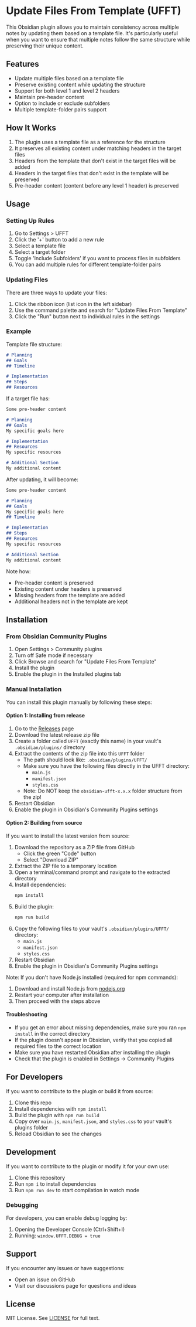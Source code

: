 # Update Files From Template (UFFT)

This Obsidian plugin allows you to maintain consistency across multiple notes by updating them based on a template file. It's particularly useful when you want to ensure that multiple notes follow the same structure while preserving their unique content.

## Features

- Update multiple files based on a template file
- Preserve existing content while updating the structure
- Support for both level 1 and level 2 headers
- Maintain pre-header content
- Option to include or exclude subfolders
- Multiple template-folder pairs support

## How It Works

1. The plugin uses a template file as a reference for the structure
2. It preserves all existing content under matching headers in the target files
3. Headers from the template that don't exist in the target files will be added
4. Headers in the target files that don't exist in the template will be preserved
5. Pre-header content (content before any level 1 header) is preserved

## Usage

### Setting Up Rules

1. Go to Settings > UFFT
2. Click the '+' button to add a new rule
3. Select a template file
4. Select a target folder
5. Toggle 'Include Subfolders' if you want to process files in subfolders
6. You can add multiple rules for different template-folder pairs

### Updating Files

There are three ways to update your files:

1. Click the ribbon icon (list icon in the left sidebar)
2. Use the command palette and search for "Update Files From Template"
3. Click the "Run" button next to individual rules in the settings

### Example

Template file structure:
```markdown
# Planning
## Goals
## Timeline

# Implementation
## Steps
## Resources
```

If a target file has:
```markdown
Some pre-header content

# Planning
## Goals
My specific goals here

# Implementation
## Resources
My specific resources

# Additional Section
My additional content
```

After updating, it will become:
```markdown
Some pre-header content

# Planning
## Goals
My specific goals here
## Timeline

# Implementation
## Steps
## Resources
My specific resources

# Additional Section
My additional content
```

Note how:
- Pre-header content is preserved
- Existing content under headers is preserved
- Missing headers from the template are added
- Additional headers not in the template are kept

## Installation

### From Obsidian Community Plugins

1. Open Settings > Community plugins
2. Turn off Safe mode if necessary
3. Click Browse and search for "Update Files From Template"
4. Install the plugin
5. Enable the plugin in the Installed plugins tab

### Manual Installation

You can install this plugin manually by following these steps:

#### Option 1: Installing from release
1. Go to the [Releases](https://github.com/jlhalej/obsidian-ufft/releases) page
2. Download the latest release zip file
3. Create a folder called `UFFT` (exactly this name) in your vault's `.obsidian/plugins/` directory
4. Extract the contents of the zip file into this `UFFT` folder
   - The path should look like: `.obsidian/plugins/UFFT/`
   - Make sure you have the following files directly in the UFFT directory:
     - `main.js`
     - `manifest.json`
     - `styles.css`
   - Note: Do NOT keep the `obsidian-ufft-x.x.x` folder structure from the zip!
5. Restart Obsidian
6. Enable the plugin in Obsidian's Community Plugins settings

#### Option 2: Building from source
If you want to install the latest version from source:

1. Download the repository as a ZIP file from GitHub
   - Click the green "Code" button
   - Select "Download ZIP"
2. Extract the ZIP file to a temporary location
3. Open a terminal/command prompt and navigate to the extracted directory
4. Install dependencies:
   ```bash
   npm install
   ```
5. Build the plugin:
   ```bash
   npm run build
   ```
6. Copy the following files to your vault's `.obsidian/plugins/UFFT/` directory:
   - `main.js`
   - `manifest.json`
   - `styles.css`
7. Restart Obsidian
8. Enable the plugin in Obsidian's Community Plugins settings

Note: If you don't have Node.js installed (required for npm commands):
1. Download and install Node.js from [nodejs.org](https://nodejs.org/)
2. Restart your computer after installation
3. Then proceed with the steps above

#### Troubleshooting
- If you get an error about missing dependencies, make sure you ran `npm install` in the correct directory
- If the plugin doesn't appear in Obsidian, verify that you copied all required files to the correct location
- Make sure you have restarted Obsidian after installing the plugin
- Check that the plugin is enabled in Settings -> Community Plugins

## For Developers

If you want to contribute to the plugin or build it from source:

1. Clone this repo
2. Install dependencies with `npm install`
3. Build the plugin with `npm run build`
4. Copy over `main.js`, `manifest.json`, and `styles.css` to your vault's plugins folder
5. Reload Obsidian to see the changes

## Development

If you want to contribute to the plugin or modify it for your own use:

1. Clone this repository
2. Run `npm i` to install dependencies
3. Run `npm run dev` to start compilation in watch mode

### Debugging

For developers, you can enable debug logging by:
1. Opening the Developer Console (Ctrl+Shift+I)
2. Running: `window.UFFT.DEBUG = true`

## Support

If you encounter any issues or have suggestions:
- Open an issue on GitHub
- Visit our discussions page for questions and ideas

## License

MIT License. See [LICENSE](LICENSE) for full text.
